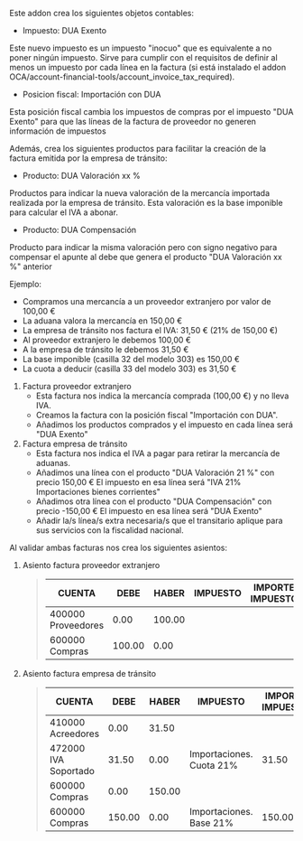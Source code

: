 Este addon crea los siguientes objetos contables:

- Impuesto: DUA Exento

Este nuevo impuesto es un impuesto "inocuo" que es equivalente a no
poner ningún impuesto. Sirve para cumplir con el requisitos de definir
al menos un impuesto por cada línea en la factura (si está instalado el
addon OCA/account-financial-tools/account_invoice_tax_required).

- Posicion fiscal: Importación con DUA

Esta posición fiscal cambia los impuestos de compras por el impuesto
"DUA Exento" para que las líneas de la factura de proveedor no generen
información de impuestos

Además, crea los siguientes productos para facilitar la creación de la
factura emitida por la empresa de tránsito:

- Producto: DUA Valoración xx %

Productos para indicar la nueva valoración de la mercancía importada
realizada por la empresa de tránsito. Esta valoración es la base
imponible para calcular el IVA a abonar.

- Producto: DUA Compensación

Producto para indicar la misma valoración pero con signo negativo para
compensar el apunte al debe que genera el producto "DUA Valoración xx %"
anterior

Ejemplo:

- Compramos una mercancía a un proveedor extranjero por valor de 100,00
  €
- La aduana valora la mercancía en 150,00 €
- La empresa de tránsito nos factura el IVA: 31,50 € (21% de 150,00 €)
- Al proveedor extranjero le debemos 100,00 €
- A la empresa de tránsito le debemos 31,50 €
- La base imponible (casilla 32 del modelo 303) es 150,00 €
- La cuota a deducir (casilla 33 del modelo 303) es 31,50 €

1.  Factura proveedor extranjero
    - Esta factura nos indica la mercancía comprada (100,00 €) y no
      lleva IVA.
    - Creamos la factura con la posición fiscal "Importación con DUA".
    - Añadimos los productos comprados y el impuesto en cada línea será
      "DUA Exento"
2.  Factura empresa de tránsito
    - Esta factura nos indica el IVA a pagar para retirar la mercancía
      de aduanas.
    - Añadimos una línea con el producto "DUA Valoración 21 %" con
      precio 150,00 € El impuesto en esa línea será "IVA 21%
      Importaciones bienes corrientes"
    - Añadimos otra línea con el producto "DUA Compensación" con precio
      -150,00 € El impuesto en esa línea será "DUA Exento"
    - Añadir la/s línea/s extra necesaria/s que el transitario aplique
      para sus servicios con la fiscalidad nacional.

Al validar ambas facturas nos crea los siguientes asientos:

1.  Asiento factura proveedor extranjero

    > | CUENTA             | DEBE   | HABER  | IMPUESTO | IMPORTE IMPUESTO |
    > |--------------------|--------|--------|----------|------------------|
    > | 400000 Proveedores | 0.00   | 100.00 |          |                  |
    > | 600000 Compras     | 100.00 | 0.00   |          |                  |

2.  Asiento factura empresa de tránsito

    > | CUENTA               | DEBE   | HABER  | IMPUESTO                 | IMPORTE IMPUESTO |
    > |----------------------|--------|--------|--------------------------|------------------|
    > | 410000 Acreedores    | 0.00   | 31.50  |                          |                  |
    > | 472000 IVA Soportado | 31.50  | 0.00   | Importaciones. Cuota 21% | 31.50            |
    > | 600000 Compras       | 0.00   | 150.00 |                          |                  |
    > | 600000 Compras       | 150.00 | 0.00   | Importaciones. Base 21%  | 150.00           |
